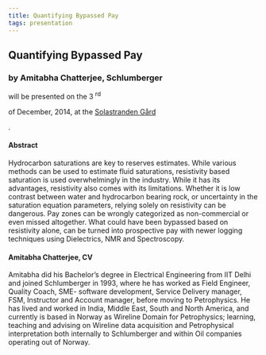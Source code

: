 ```yaml
---
title: Quantifying Bypassed Pay
tags: presentation 
---
```



		
<h2>
Quantifying Bypassed Pay
</h2>

 



		
<h3>
by Amitabha Chatterjee, Schlumberger
</h3>

 



 
<p>
will be presented on the 3
<sup>
rd
</sup>

 of December, 2014, at the 
<a href="http://www.solastrandengaard.no">
Solastranden Gård
</a>

.
</p>

	

 
<h4>
Abstract
</h4>



		

		
<p>
Hydrocarbon saturations are key to reserves estimates. While various methods can be used to estimate fluid saturations, resistivity based saturation is used overwhelmingly in the industry. While it has its advantages, resistivity also comes with its limitations. Whether it is low contrast between water and hydrocarbon bearing rock, or uncertainty in the saturation equation parameters, relying solely on resistivity can be dangerous. Pay zones can be wrongly categorized as non-commercial or even missed altogether. What could have been bypassed based on resistivity alone, can be turned into prospective pay with newer logging techniques using Dielectrics, NMR and Spectroscopy.
</p>





		
<h4>
Amitabha Chatterjee, CV
</h4>





		
<p>
Amitabha did his Bachelor’s degree in Electrical Engineering from IIT Delhi and  joined Schlumberger in 1993, where he has worked as Field Engineer, Quality Coach, SME- software development, Service Delivery manager, FSM, Instructor and Account manager, before moving to Petrophysics. He has lived and worked in India, Middle East, South and North America, and currently is based in Norway as Wireline Domain for Petrophysics; learning, teaching and advising on Wireline data acquisition and Petrophysical interpretation both internally to Schlumberger and within Oil companies operating out of Norway.
</p>



 	     

	

